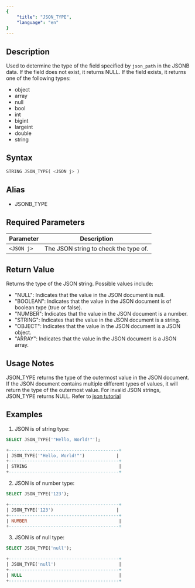 ```yaml
---
{
    "title": "JSON_TYPE",
    "language": "en"
}
---
```


<!-- 
Licensed to the Apache Software Foundation (ASF) under one
or more contributor license agreements.  See the NOTICE file
distributed with this work for additional information
regarding copyright ownership.  The ASF licenses this file
to you under the Apache License, Version 2.0 (the
"License"); you may not use this file except in compliance
with the License.  You may obtain a copy of the License at

  http://www.apache.org/licenses/LICENSE-2.0

Unless required by applicable law or agreed to in writing,
software distributed under the License is distributed on an
"AS IS" BASIS, WITHOUT WARRANTIES OR CONDITIONS OF ANY
KIND, either express or implied.  See the License for the
specific language governing permissions and limitations
under the License.
-->

## Description

Used to determine the type of the field specified by `json_path` in the JSONB data. If the field does not exist, it returns NULL. If the field exists, it returns one of the following types:

- object
- array
- null
- bool
- int
- bigint
- largeint
- double
- string

## Syntax

```sql
STRING JSON_TYPE( <JSON j> )
```

## Alias

- JSONB_TYPE

## Required Parameters


| Parameter | Description |
|------|------|
| `<JSON j>` | The JSON string to check the type of. |


## Return Value
Returns the type of the JSON string. Possible values include:
- "NULL": Indicates that the value in the JSON document is null.
- "BOOLEAN": Indicates that the value in the JSON document is of boolean type (true or false).
- "NUMBER": Indicates that the value in the JSON document is a number.
- "STRING": Indicates that the value in the JSON document is a string.
- "OBJECT": Indicates that the value in the JSON document is a JSON object.
- "ARRAY": Indicates that the value in the JSON document is a JSON array.

## Usage Notes

JSON_TYPE returns the type of the outermost value in the JSON document. If the JSON document contains multiple different types of values, it will return the type of the outermost value. For invalid JSON strings, JSON_TYPE returns NULL. Refer to [json tutorial](../../../sql-data-types/semi-structured/JSON)

## Examples
1. JSON is of string type:

```sql
SELECT JSON_TYPE('"Hello, World!"');
```

```sql
+------------------------------------------+
| JSON_TYPE('"Hello, World!"')            |
+------------------------------------------+
| STRING                                   |
+------------------------------------------+
```

2. JSON is of number type:

```sql
SELECT JSON_TYPE('123');
```
```sql
+------------------------------------------+
| JSON_TYPE('123')                        |
+------------------------------------------+
| NUMBER                                   |
+------------------------------------------+
```
3. JSON is of null type:
```sql
SELECT JSON_TYPE('null');
```
```sql
+------------------------------------------+
| JSON_TYPE('null')                        |
+------------------------------------------+
| NULL                                     |
+------------------------------------------+
```

